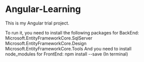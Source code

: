 # Angular-Learning
This is my Angular trial project.

To run it, you need to install the following packages for BackEnd:
Microsoft.EntityFrameworkCore.SqlServer
Microsoft.EntityFrameworkCore.Design
Microsoft.EntityFrameworkCore.Tools
And you need to install node_modules for FrontEnd:
npm install --save (In terminal)

